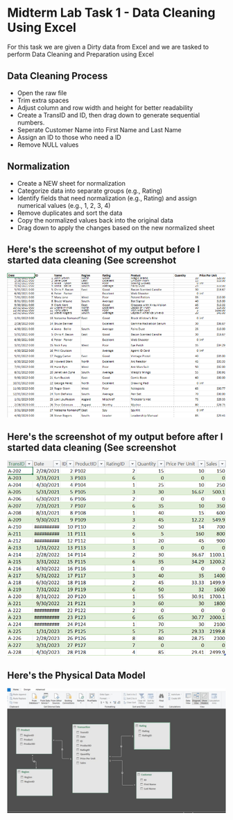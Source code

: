 # Midterm Lab Task 1 - Data Cleaning Using Excel
For this task we are given a Dirty data from Excel and we are tasked to perform Data Cleaning and Preparation using Excel
## Data Cleaning Process
- Open the raw file
- Trim extra spaces
- Adjust column and row width and height for better readability
- Create a TransID and ID, then drag down to generate sequential numbers.
- Seperate Customer Name into First Name and Last Name 
- Assign an ID to those who need a ID
- Remove NULL values
## Normalization 
- Create a NEW sheet for normalization 
- Categorize data into separate groups (e.g., Rating)
- Identify fields that need normalization (e.g., Rating) and assign numerical values (e.g., 1, 2, 3, 4)
- Remove duplicates and sort the data
- Copy the normalized values back into the original data
- Drag down to apply the changes based on the new normalized sheet
## Here's the screenshot of my output before I started data cleaning (See screenshot
![Sample Output](images/One.png)
## Here's the screenshot of my output before after I started data cleaning (See screenshot
![Sample Output](images/After1.png)
## Here's the Physical Data Model
![Sample Output](images/PhysicalDataModel.jpg)
